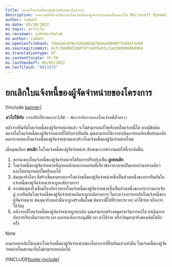 ```yaml
---
title: ยกเลิกใบแจ้งหนี้ของผู้จัดจำหน่ายของโครงการ
description: บทความนี้อธิบายวิธียกเลิกใบแจ้งหนี้ของผู้จัดจำหน่ายของโครงการใน Microsoft Dynamics 365 Project Operations และผลกระทบทางการเงินของการยกเลิกใบแจ้งหนี้ของผู้จัดจำหน่ายของโครงการ
author: rumant
ms.date: 03/30/2022
ms.topic: article
ms.reviewer: johnmichalak
ms.author: rumant
ms.openlocfilehash: 7ddaadc0f6e336a8ba67bb4ad8000f7e894f3eb0
ms.sourcegitcommit: 6cfc50d89528df977a8f6a55c1ad39d99800d9b4
ms.translationtype: HT
ms.contentlocale: th-TH
ms.lasthandoff: 06/03/2022
ms.locfileid: "8911573"
---
```

# <a name="cancel-a-project-vendor-invoice"></a>ยกเลิกใบแจ้งหนี้ของผู้จัดจำหน่ายของโครงการ

[!include [banner](../../includes/dataverse-preview.md)]

_**นำไปใช้กับ:** การปรับใช้งานแบบ Lite - จัดการกับการออกใบแจ้งหนี้ชั่วคราว_

หลังจากยืนยันใบแจ้งหนี้ของผู้จัดจำหน่ายแล้ว จะไม่สามารถแก้ไขหรือลบใบแจ้งหนี้ได้ หากมีข้อผิดพลาดในใบแจ้งหนี้ของผู้จัดจำหน่ายที่ได้รับการยืนยัน คุณสามารถใช้การดำเนินการยกเลิกเพื่อย้อนกลับผลกระทบของใบแจ้งหนี้ของผู้จัดจำหน่ายและสร้างใบแจ้งหนี้ของผู้จัดจำหน่ายใหม่

เมื่อคุณเลือก **ยกเลิก** ในใบแจ้งหนี้ของผู้จัดจำหน่าย ลักษณะการทำงานต่อไปนี้จะเกิดขึ้น:

1. สถานะของใบแจ้งหนี้ของผู้จัดจำหน่ายได้รับการปรับปรุงเป็น **ถูกยกเลิก**
2. ใบแจ้งหนี้ของผู้จัดจำหน่ายที่ถูกยกเลิกและเรกคอร์ดที่เกี่ยวข้องจะกลายเป็นแบบอ่านอย่างเดียว และไม่สามารถแก้ไขหรือลบได้
3. ต้นทุนจริงใดๆ ที่สร้างขึ้นตามรายการใบแจ้งหนี้ของผู้จัดจำหน่ายซึ่งเป็นส่วนหนึ่งของการยืนยันใบแจ้งหนี้ของผู้จัดจำหน่ายจะถูกกลับรายการ
4. หากต้นทุนจริงเชื่อมโยงกับรายการใบแจ้งหนี้ของผู้จัดจำหน่ายซึ่งเป็นส่วนหนึ่งของกระบวนการจับคู่ การยืนยันใบแจ้งหนี้ของผู้จัดจำหน่ายเดิมจะถูกกลับรายการ ในระหว่างการยกเลิกใบแจ้งหนี้ของผู้จัดจำหน่าย ต้นทุนจริงเหล่านั้นจะถูกสร้างขึ้นใหม่ ต้นทางชี้ไปที่รายการเวลา ค่าใช้จ่าย หรือการใช้วัสดุ
5. หลังจากที่ใบแจ้งหนี้ของผู้จัดจำหน่ายถูกยกเลิก คุณสามารถสร้างสมุดรายวันการแก้ไข ดำเนินการกับการเรียกคืนรายการเวลา และยกเลิกการอนุมัติเวลา ค่าใช้จ่าย หรือวัสดุตามจริงของเดิมได้อีกครั้ง

> [!NOTE]
> สามารถยกเลิกได้เฉพาะใบแจ้งหนี้ของผู้จัดจำหน่ายของโครงการที่ยืนยันแล้วเท่านั้น ใบแจ้งหนี้ของผู้จัดจำหน่ายในสถานะอื่นไม่สามารถยกเลิกได้

[!INCLUDE[footer-include](../../includes/footer-banner.md)]
